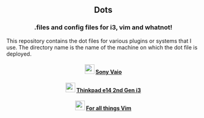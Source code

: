 <h2 align="center">
  Dots
</h2>

<h3 align="center"> .files and config files for i3, vim and whatnot! </h3>

This repository contains the dot files for various plugins or systems that I use. The directory name is the name of the machine on which the dot file is deployed.

<h4 align="center">
<img height=25 witdth="25" src="https://emojis.slackmojis.com/emojis/images/1614719201/16481/bear_laptop.gif?1614719201"/>
<a href="/sony-vaio">Sony Vaio</a>
</h4>

<h4 align="center">
<img height="25" width="25" src="https://user-images.githubusercontent.com/4998915/113819076-a86d7400-972d-11eb-95e2-c54fe124382f.png"/>
<a href="/thinkpad-e14-2nd-gen">Thinkpad e14 2nd Gen i3</a>
</h4>

<h4 align="center">
<img height="25 width="25" src="https://user-images.githubusercontent.com/4998915/113819343-069a5700-972e-11eb-8120-b41c308da95b.png"/>
<a href="/vim">For all things Vim</a>
</h4>
